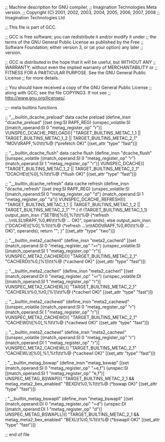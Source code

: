 ;; Machine description for GNU compiler,
;; Imagination Technologies Meta version.
;; Copyright (C) 2001, 2002, 2003, 2004, 2005, 2006, 2007, 2008
;; Imagination Technologies Ltd

;; This file is part of GCC.

;; GCC is free software; you can redistribute it and/or modify it under
;; the terms of the GNU General Public License as published by the Free
;; Software Foundation; either version 3, or (at your option) any later
;; version.

;; GCC is distributed in the hope that it will be useful, but WITHOUT ANY
;; WARRANTY; without even the implied warranty of MERCHANTABILITY or
;; FITNESS FOR A PARTICULAR PURPOSE.  See the GNU General Public License
;; for more details.

;; You should have received a copy of the GNU General Public License
;; along with GCC; see the file COPYING3.  If not see
;; <http://www.gnu.org/licenses/>.

;;- meta builtins functions

;; "__builtin_dcache_preload" data cache preload
(define_insn "dcache_preload"
  [(set (reg:SI RAPF_REG)
        (unspec_volatile:SI [(match_operand:SI 0 "metag_register_op" "r")] VUNSPEC_DCACHE_PRELOAD))]
  "TARGET_BUILTINS_METAC_1_1 || TARGET_BUILTINS_METAC_1_2 || TARGET_BUILTINS_METAC_2_1"
  "MOV\\tRAPF,%0\\t\\t%@ (*prefetch OK)"
  [(set_attr "type" "fast")])

;; "__builtin_dcache_flush" data cache flush
(define_insn "dcache_flush"
  [(unspec_volatile [(match_operand:SI 0 "metag_register_op" "r")
                     (match_operand:SI 1 "metag_register_op" "r")] VUNSPEC_DCACHE)]
  "TARGET_BUILTINS_METAC_1_2 || TARGET_BUILTINS_METAC_2_1"
  "DCACHE\\t[%0],%1\\t\\t%@ (*flush OK)"
  [(set_attr "type" "fast")])

;; "__builtin_dcache_refresh" data cache refresh
(define_insn "dcache_refresh"
  [(set (reg:SI RAPF_REG)
        (unspec_volatile:SI [(match_operand:SI 0 "metag_register_op" "d")
                             (match_operand:SI 1 "metag_register_op" "a")] VUNSPEC_DCACHE_REFRESH))]
  "TARGET_BUILTINS_METAC_1_1 || TARGET_BUILTINS_METAC_1_2 || TARGET_BUILTINS_METAC_2_1"
  "*
{
  if (TARGET_BUILTINS_METAC_1_1)
    output_asm_insn (\"SETB\\t[%0],%1\\t\\t%@ (*refresh ...\\n\\tLSL\\tRAPF,%0,#6\\t\\t%@ ... OK)\",
                     operands);
  else
    output_asm_insn (\"DCACHE\\t[%0],%1\\t\\t%@ (*refresh ...\\n\\tADD\\tRAPF,%0,#0\\t\\t%@ ... OK)\",
                     operands);
  return \"\";
}"
  [(set_attr "type" "two")])

;; "__builtin_meta2_cacherd"
(define_insn "meta2_cacherd"
  [(set (match_operand:SI 0 "metag_register_op" "=r")
        (unspec_volatile:SI [(match_operand:SI 1 "metag_register_op" "r")] VUNSPEC_META2_CACHERD))]
  "TARGET_BUILTINS_METAC_2_1"
  "CACHERD\\t%0,[%1]\\t\\t%@ (*cacherd OK)"
  [(set_attr "type" "fast")])

;; "__builtin_meta2_cacherl"
(define_insn "meta2_cacherl"
  [(set (match_operand:DI 0 "metag_register_op" "=r")
        (unspec_volatile:DI [(match_operand:SI 1 "metag_register_op" "r")] VUNSPEC_META2_CACHERL))]
  "TARGET_BUILTINS_METAC_2_1"
  "CACHERL\\t%0,%t0,[%1]\\t\\t%@ (*cacherl OK)"
  [(set_attr "type" "fast")])

;; "__builtin_meta2_cachewd"
(define_insn "meta2_cachewd"
  [(unspec_volatile [(match_operand:SI 0 "metag_register_op" "r")
                     (match_operand:SI 1 "metag_register_op" "r")] VUNSPEC_META2_CACHEWD)]
  "TARGET_BUILTINS_METAC_2_1"
  "CACHEWD\\t[%0],%1\\t\\t%@ (*cachewd OK)"
  [(set_attr "type" "fast")])

;; "__builtin_meta2_cachewl"
(define_insn "meta2_cachewl"
  [(unspec_volatile [(match_operand:SI 0 "metag_register_op" "r")
                     (match_operand:DI 1 "metag_register_op" "r")] VUNSPEC_META2_CACHEWL)]
  "TARGET_BUILTINS_METAC_2_1"
  "CACHEWL\\t[%0],%1,%t1\\t\\t%@ (*cachewl OK)"
  [(set_attr "type" "fast")])

; "__builtin_metag_bswap"
(define_insn "metag_bswap"
  [(set (match_operand:SI             0 "metag_register_op" "=e,f")
        (unspec:SI [(match_operand:SI 1 "metag_register_op"  "e,f")] UNSPEC_METAG_BSWAP))]
  "TARGET_BUILTINS_METAC_2_1 && metag_meta2_bex_enabled"
  "BEXD\\t%0,%1\\t\\t%@ (*bswap OK)"
  [(set_attr "type" "fast")])

; "__builtin_metag_bswapll"
(define_insn "metag_bswapll"
  [(set (match_operand:DI             0 "metag_register_op" "=d")
        (unspec:DI [(match_operand:DI 1 "metag_register_op"  "d")] UNSPEC_METAG_BSWAPLL))]
  "TARGET_BUILTINS_METAC_2_1 && metag_meta2_bex_enabled"
  "BEXL\\t%t0,%1\\t\\t%@ (*bswapll OK)"
  [(set_attr "type" "fast")])

;; end of file
